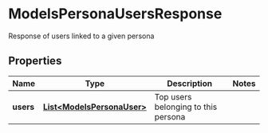 

# ModelsPersonaUsersResponse

Response of users linked to a given persona

## Properties

| Name | Type | Description | Notes |
|------------ | ------------- | ------------- | -------------|
|**users** | [**List&lt;ModelsPersonaUser&gt;**](ModelsPersonaUser.md) | Top users belonging to this persona |  |




